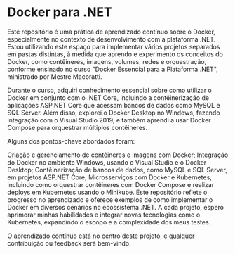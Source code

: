 # Docker para .NET

Este repositório é uma prática de aprendizado contínuo sobre o Docker, especialmente no contexto de desenvolvimento com a plataforma .NET. Estou utilizando este espaço para implementar vários projetos separados em pastas distintas, à medida que aprendo e experimento os conceitos do Docker, como contêineres, imagens, volumes, redes e orquestração, conforme ensinado no curso "Docker Essencial para a Plataforma .NET", ministrado por Mestre Macoratti.

Durante o curso, adquiri conhecimento essencial sobre como utilizar o Docker em conjunto com o .NET Core, incluindo a contêinerização de aplicações ASP.NET Core que acessam bancos de dados como MySQL e SQL Server. Além disso, explorei o Docker Desktop no Windows, fazendo integração com o Visual Studio 2019, e também aprendi a usar Docker Compose para orquestrar múltiplos contêineres.

Alguns dos pontos-chave abordados foram:

Criação e gerenciamento de contêineres e imagens com Docker;
Integração do Docker no ambiente Windows, usando o Visual Studio e o Docker Desktop;
Contêinerização de bancos de dados, como MySQL e SQL Server, em projetos ASP.NET Core;
Microsserviços com Docker e Kubernetes, incluindo como orquestrar contêineres com Docker Compose e realizar deploys em Kubernetes usando o Minikube.
Este repositório reflete o progresso no aprendizado e oferece exemplos de como implementar o Docker em diversos cenários no ecossistema .NET. A cada projeto, espero aprimorar minhas habilidades e integrar novas tecnologias como o Kubernetes, expandindo o escopo e a complexidade dos meus testes.

O aprendizado contínuo está no centro deste projeto, e qualquer contribuição ou feedback será bem-vindo.
